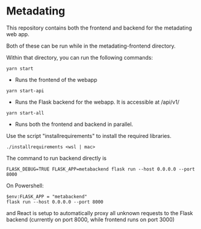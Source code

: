 # Metadating

This repository contains both the frontend and backend for the metadating web app.

Both of these can be run while in the metadating-frontend directory.

Within that directory, you can run the following commands:

```
yarn start
```

- Runs the frontend of the webapp

```
yarn start-api
```

- Runs the Flask backend for the webapp. It is accessible at /api/v1/

```
yarn start-all
```

- Runs both the frontend and backend in parallel.



Use the script "installrequirements" to install the required libraries.
```
./installrequirements <wsl | mac>
```

The command to run backend directly is 
```
FLASK_DEBUG=TRUE FLASK_APP=metabackend flask run --host 0.0.0.0 --port 8000
```

On Powershell:
```
$env:FLASK_APP = "metabackend"
flask run --host 0.0.0.0 --port 8000
```

and React is setup to automatically proxy all unknown requests to the Flask backend (currently on port 8000, while frontend runs on port 3000)
